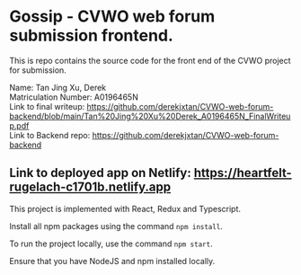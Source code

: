 # Gossip - CVWO web forum submission frontend.
This is repo contains the source code for the front end of the CVWO project for submission.

Name: Tan Jing Xu, Derek\
Matriculation Number: A0196465N\
Link to final writeup: https://github.com/derekjxtan/CVWO-web-forum-backend/blob/main/Tan%20Jing%20Xu%20Derek_A0196465N_FinalWriteup.pdf \
Link to Backend repo: https://github.com/derekjxtan/CVWO-web-forum-backend

## Link to deployed app on Netlify: https://heartfelt-rugelach-c1701b.netlify.app
This project is implemented with React, Redux and Typescript.

Install all npm packages using the command ```npm install```.

To run the project locally, use the command ```npm start```.

Ensure that you have NodeJS and npm installed locally.
